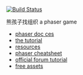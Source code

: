 [![Build Status](https://travis-ci.org/wayou/bear-run.svg?branch=master)](https://travis-ci.org/wayou/bear-run)

熊孩子找组织
a phaser game

- [phaser doc ces](https://www.google.com/cse/publicurl?cx=002275236069752690551:gvxuquoz3pg)
- [the tutorial](http://www.codevinsky.com/phaser-2-0-tutorial-flappy-bird-part-1/)
- [resources](http://www.lessmilk.com/phaser-tutorial/)
- [phaser cheatsheet](http://invrse.co/phaser-cheatsheet/)
- [official forum tutorial](http://www.photonstorm.com/phaser/tutorial-making-your-first-phaser-game)
- [free assets](http://www.html5gamedevelopment.com/html5-tools/2012-01-free-game-graphics-and-audio-resources)

